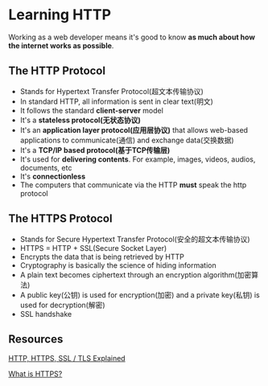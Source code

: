 # Learning HTTP
Working as a web developer means it's good to know <strong>as much about how the internet works as possible</strong>.

## The HTTP Protocol
* Stands for Hypertext Transfer Protocol(超文本传输协议)
* In standard HTTP, all information is sent in clear text(明文)
* It follows the standard <strong>client-server</strong> model
* It's a <strong>stateless protocol(无状态协议)</strong>
* It's an <strong>application layer protocol(应用层协议)</strong> that allows web-based applications to communicate(通信) and exchange data(交换数据)
* It's a <strong>TCP/IP based protocol(基于TCP传输层)</strong>
* It's used for <strong>delivering contents</strong>. For example, images, videos, audios, documents, etc
* It's <strong>connectionless</strong>
* The computers that communicate via the HTTP <strong>must</strong> speak the http protocol

## The HTTPS Protocol
* Stands for Secure Hypertext Transfer Protocol(安全的超文本传输协议)
* HTTPS = HTTP + SSL(Secure Socket Layer)
* Encrypts the data that is being retrieved by HTTP
* Cryptography is basically the science of hiding information
* A plain text becomes ciphertext through an encryption algorithm(加密算法) 
* A public key(公钥) is used for encryption(加密) and a private key(私钥) is used for decryption(解密)
* SSL handshake

## Resources
<a href="https://www.youtube.com/watch?v=hExRDVZHhig">HTTP, HTTPS, SSL / TLS Explained</a>

<a href="https://www.youtube.com/watch?v=JCvPnwpWVUQ&t=84s">What is HTTPS?</a>
